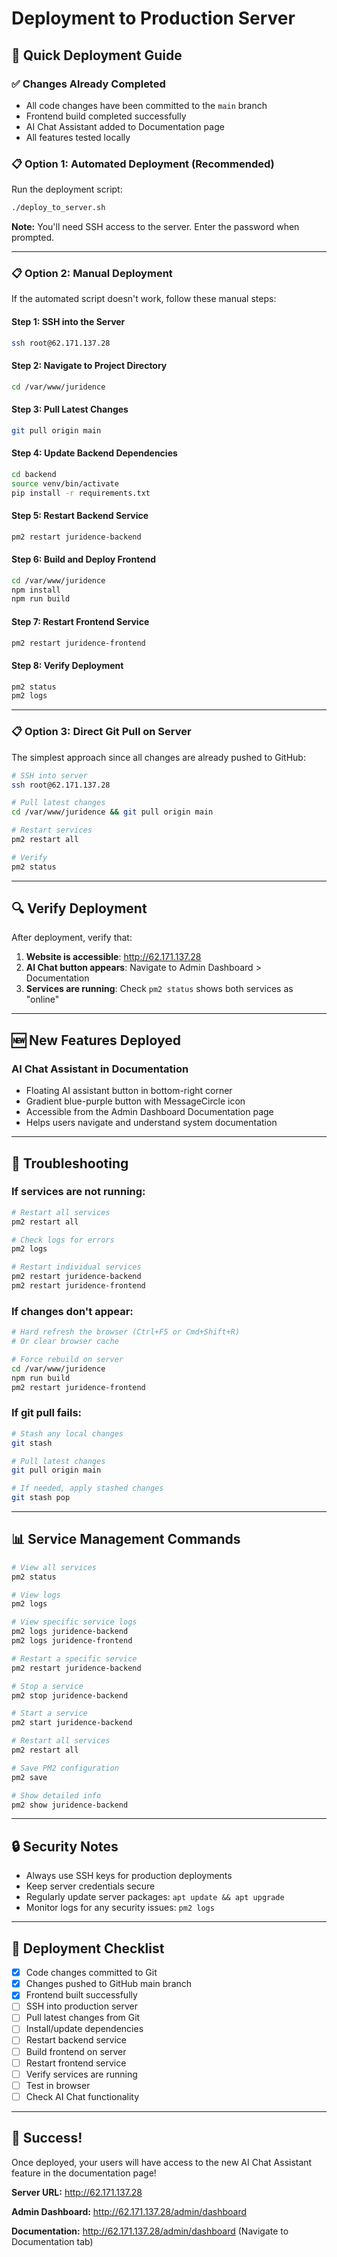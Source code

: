 # Deployment to Production Server

## 🚀 Quick Deployment Guide

### ✅ Changes Already Completed
- All code changes have been committed to the `main` branch
- Frontend build completed successfully
- AI Chat Assistant added to Documentation page
- All features tested locally

### 📋 Option 1: Automated Deployment (Recommended)

Run the deployment script:

```bash
./deploy_to_server.sh
```

**Note:** You'll need SSH access to the server. Enter the password when prompted.

---

### 📋 Option 2: Manual Deployment

If the automated script doesn't work, follow these manual steps:

#### Step 1: SSH into the Server

```bash
ssh root@62.171.137.28
```

#### Step 2: Navigate to Project Directory

```bash
cd /var/www/juridence
```

#### Step 3: Pull Latest Changes

```bash
git pull origin main
```

#### Step 4: Update Backend Dependencies

```bash
cd backend
source venv/bin/activate
pip install -r requirements.txt
```

#### Step 5: Restart Backend Service

```bash
pm2 restart juridence-backend
```

#### Step 6: Build and Deploy Frontend

```bash
cd /var/www/juridence
npm install
npm run build
```

#### Step 7: Restart Frontend Service

```bash
pm2 restart juridence-frontend
```

#### Step 8: Verify Deployment

```bash
pm2 status
pm2 logs
```

---

### 📋 Option 3: Direct Git Pull on Server

The simplest approach since all changes are already pushed to GitHub:

```bash
# SSH into server
ssh root@62.171.137.28

# Pull latest changes
cd /var/www/juridence && git pull origin main

# Restart services
pm2 restart all

# Verify
pm2 status
```

---

## 🔍 Verify Deployment

After deployment, verify that:

1. **Website is accessible**: http://62.171.137.28
2. **AI Chat button appears**: Navigate to Admin Dashboard > Documentation
3. **Services are running**: Check `pm2 status` shows both services as "online"

---

## 🆕 New Features Deployed

### AI Chat Assistant in Documentation
- Floating AI assistant button in bottom-right corner
- Gradient blue-purple button with MessageCircle icon
- Accessible from the Admin Dashboard Documentation page
- Helps users navigate and understand system documentation

---

## 🐛 Troubleshooting

### If services are not running:

```bash
# Restart all services
pm2 restart all

# Check logs for errors
pm2 logs

# Restart individual services
pm2 restart juridence-backend
pm2 restart juridence-frontend
```

### If changes don't appear:

```bash
# Hard refresh the browser (Ctrl+F5 or Cmd+Shift+R)
# Or clear browser cache

# Force rebuild on server
cd /var/www/juridence
npm run build
pm2 restart juridence-frontend
```

### If git pull fails:

```bash
# Stash any local changes
git stash

# Pull latest changes
git pull origin main

# If needed, apply stashed changes
git stash pop
```

---

## 📊 Service Management Commands

```bash
# View all services
pm2 status

# View logs
pm2 logs

# View specific service logs
pm2 logs juridence-backend
pm2 logs juridence-frontend

# Restart a specific service
pm2 restart juridence-backend

# Stop a service
pm2 stop juridence-backend

# Start a service
pm2 start juridence-backend

# Restart all services
pm2 restart all

# Save PM2 configuration
pm2 save

# Show detailed info
pm2 show juridence-backend
```

---

## 🔒 Security Notes

- Always use SSH keys for production deployments
- Keep server credentials secure
- Regularly update server packages: `apt update && apt upgrade`
- Monitor logs for any security issues: `pm2 logs`

---

## 📝 Deployment Checklist

- [x] Code changes committed to Git
- [x] Changes pushed to GitHub main branch
- [x] Frontend built successfully
- [ ] SSH into production server
- [ ] Pull latest changes from Git
- [ ] Install/update dependencies
- [ ] Restart backend service
- [ ] Build frontend on server
- [ ] Restart frontend service
- [ ] Verify services are running
- [ ] Test in browser
- [ ] Check AI Chat functionality

---

## 🎉 Success!

Once deployed, your users will have access to the new AI Chat Assistant feature in the documentation page!

**Server URL:** http://62.171.137.28

**Admin Dashboard:** http://62.171.137.28/admin/dashboard

**Documentation:** http://62.171.137.28/admin/dashboard (Navigate to Documentation tab)


